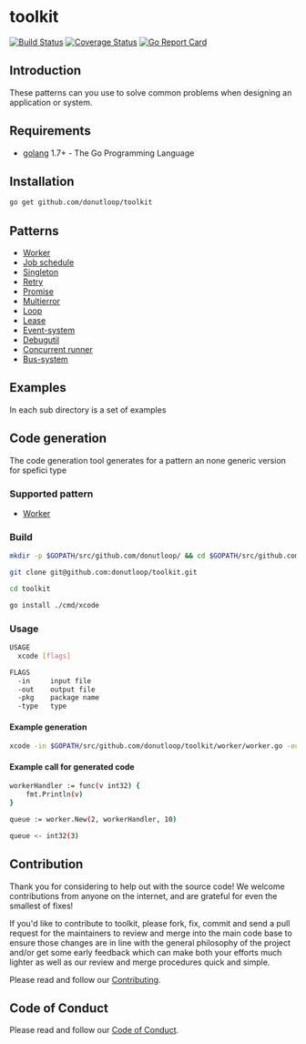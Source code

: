 # toolkit

[![Build Status](https://travis-ci.org/donutloop/toolkit.svg?branch=master)](https://travis-ci.org/donutloop/toolkit)
[![Coverage Status](https://coveralls.io/repos/github/donutloop/toolkit/badge.svg)](https://coveralls.io/github/donutloop/toolkit)
[![Go Report Card](https://goreportcard.com/badge/github.com/donutloop/toolkit)](https://goreportcard.com/report/github.com/donutloop/toolkit)

## Introduction

These patterns can you use to solve common problems when designing an application or system.

## Requirements

* [golang](https://golang.org/) 1.7+ - The Go Programming Language

## Installation

```sh
go get github.com/donutloop/toolkit
```

## Patterns 

* [Worker](https://github.com/donutloop/toolkit/blob/master/worker/README.md)
* [Job schedule](https://github.com/donutloop/toolkit/blob/master/schedule/README.md)
* [Singleton](https://github.com/donutloop/toolkit/blob/master/singleton/README.md)
* [Retry](https://github.com/donutloop/toolkit/blob/master/retry/README.md) 
* [Promise](https://github.com/donutloop/toolkit/blob/master/promise/README.md) 
* [Multierror](https://github.com/donutloop/toolkit/blob/master/multierror/README.md)
* [Loop](https://github.com/donutloop/toolkit/blob/master/loop/README.md) 
* [Lease](https://github.com/donutloop/toolkit/blob/master/lease/README.md)
* [Event-system](https://github.com/donutloop/toolkit/blob/master/event/README.md)
* [Debugutil](https://github.com/donutloop/toolkit/blob/master/debugutil/README.md)
* [Concurrent runner](https://github.com/donutloop/toolkit/blob/master/concurrent/README.md)
* [Bus-system](https://github.com/donutloop/toolkit/blob/master/bus/README.md)

## Examples 

In each sub directory is a set of examples 

## Code generation

The code generation tool generates for a pattern an none generic version for spefici type

### Supported pattern

* [Worker](https://github.com/donutloop/toolkit/blob/master/worker/README.md)

### Build

```bash
mkdir -p $GOPATH/src/github.com/donutloop/ && cd $GOPATH/src/github.com/donutloop/

git clone git@github.com:donutloop/toolkit.git

cd toolkit

go install ./cmd/xcode
```

### Usage

```bash
USAGE
  xcode [flags]

FLAGS
  -in     input file
  -out    output file
  -pkg    package name
  -type   type
```

#### Example generation 

```bash 
xcode -in $GOPATH/src/github.com/donutloop/toolkit/worker/worker.go -out $GOPATH/src/github.com/donutloop/toolkit/worker/new_worker.go -pkg test -type int32 
```

#### Example call for generated code 

```bash
workerHandler := func(v int32) {
    fmt.Println(v)
}

queue := worker.New(2, workerHandler, 10)

queue <- int32(3)
```

## Contribution

Thank you for considering to help out with the source code! We welcome contributions from
anyone on the internet, and are grateful for even the smallest of fixes!

If you'd like to contribute to toolkit, please fork, fix, commit and send a pull request
for the maintainers to review and merge into the main code base to ensure those changes are in line with the general philosophy of the project and/or get some
early feedback which can make both your efforts much lighter as well as our review and merge
procedures quick and simple.

Please read and follow our [Contributing](https://github.com/donutloop/toolkit/blob/master/CONTRIBUTING.md).

## Code of Conduct

Please read and follow our [Code of Conduct](https://github.com/donutloop/toolkit/blob/master/CODE_OF_CONDUCT.md).

